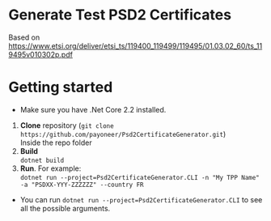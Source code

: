 # Generate Test PSD2 Certificates

Based on https://www.etsi.org/deliver/etsi_ts/119400_119499/119495/01.03.02_60/ts_119495v010302p.pdf

# Getting started

* Make sure you have .Net Core 2.2 installed.
1. **Clone** repository (`git clone https://github.com/payoneer/Psd2CertificateGenerator.git`)<br/>
Inside the repo folder
1. **Build**<br/>
`dotnet build`
1. **Run**. For example:<br/>
`dotnet run --project=Psd2CertificateGenerator.CLI -n "My TPP Name" -a "PSDXX-YYY-ZZZZZZ" --country FR`
* You can run `dotnet run --project=Psd2CertificateGenerator.CLI` to see all the possible arguments.
